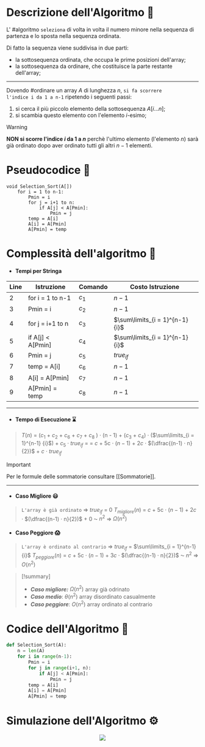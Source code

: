 # Descrizione dell'Algoritmo 📃
L' #algoritmo `seleziona` di volta in volta il numero minore nella sequenza di partenza e lo sposta nella sequenza ordinata.

Di fatto la sequenza viene suddivisa in due parti: 
- la sottosequenza ordinata, che occupa le prime posizioni dell'array;
- la sottosequenza da ordinare, che costituisce la parte restante dell'array;
***
Dovendo #ordinare un array $A$ di lunghezza $n$, `si fa scorrere l'indice i da 1 a n-1` ripetendo i seguenti passi:
1. si cerca il più piccolo elemento della sottosequenza $A$[$i...n$];
2. si scambia questo elemento con l'elemento $i$-esimo;

> [!Warning]
> **NON si scorre l'indice $i$ da $1$ a $n$** perchè l'ultimo elemento (l'elemento $n$) sarà già ordinato dopo aver ordinato tutti gli altri $n-1$ elementi.

# Pseudocodice 🧬
``` Pseudocodice TI:"Selection Sort" "FOLD"
void Selection_Sort(A[])                   
    for i = 1 to n-1:
		Pmin = i
		for j = i+1 to n:
			if A[j] < A[Pmin]:
				Pmin = j
		temp = A[i] 
		A[i] = A[Pmin]
		A[Pmin] = temp
```

# Complessità dell'algoritmo 🔬
- #### Tempi per Stringa
Line | Istruzione | Comando | Costo Istruzione
----- | ----- | ----- | -----
2          | for i = 1 to n-1  | $c_1$    | $n-1$
3          | Pmin = i  | $c_2$    | $n-1$
4          | for j = i+1 to n | $c_3$     | $\sum\limits_{i = 1}^{n-1} {i}$
5          | if A[j] < A[Pmin]    | $c_4$      | $\sum\limits_{i = 1}^{n-1} {i}$
6          | Pmin = j | $c_5$   | $true_{if}$
7          | temp = A[i]  | $c_6$    | $n-1$
8         | A[i] = A[Pmin]  | $c_7$   | $n-1$
9          | A[Pmin] = temp | $c_8$   | $n-1$
***
- #### Tempo di Esecuzione ⌛
>$T(n)$ = ($c_1$ + $c_2$ + $c_6$ + $c_7$ + $c_8$ ) · (n - 1) + ($c_3$ + $c_4$) · ($\sum\limits_{i = 1}^{n-1} {i}$) + $c_5$ · $true_{if}$ = 
= $c$ + $5$c · $(n - 1)$ + 2$c$  · $(\dfrac{(n-1) · n}{2})$ + $c$ · $true_{if}$

> [!Important]
> Per le formule delle sommatorie consultare [[Sommatorie]].
***
- #### Caso Migliore 😃
>`L'array è già ordinato` $\Rightarrow$ $true_{if}$ = 0
$T_{migliore}(n)$ = $c$ + $5$c · $(n - 1)$ + 2$c$  · $(\dfrac{(n-1) · n}{2})$ + $0$ ⁓ $n^2$ $\Rightarrow$ $Ω(n^2)$

- #### Caso Peggiore 😱
>`L'array è ordinato al contrario` $\Rightarrow$ $true_{if}$ = $\sum\limits_{i = 1}^{n-1} {i}$
$T_{peggiore}(n)$ = $c$ + $5$c · $(n - 1)$ + 3$c$  · $(\dfrac{(n-1) · n}{2})$ ⁓ $n^2$ $\Rightarrow$ $O(n^2)$

> [!summary]
> - ***Caso migliore:*** $Ω(n^2)$
> array già odrinato
> -  ***Caso medio***: $θ(n^2)$
> array disordinato casualmente
> - ***Caso peggiore***: $O(n^2)$
> array ordinato al contrario

# Codice dell'Algoritmo 🐍

```PYTHON TI:"Selection Sort" "FOLD"
def Selection_Sort(A):
    n = len(A)                      
    for i in range(n-1):
        Pmin = i
        for j in range(i+1, n):
            if A[j] < A[Pmin]:
                Pmin = j
        temp = A[i]
        A[i] = A[Pmin]
        A[Pmin] = temp
```

# Simulazione dell'Algoritmo ⚙️
<center>
<img src="https://miro.medium.com/max/1400/1*5WXRN62ddiM_Gcf4GDdCZg.gif">
</center>